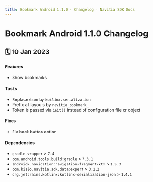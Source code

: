 ```yaml
---
title: Bookmark Android 1.1.0 - Changelog - Navitia SDK Docs
---
```


# Bookmark Android 1.1.0 Changelog

<h2>🗓 10 Jan 2023</h2>

#### Features
- Show bookmarks

#### Tasks
- Replace `Gson` by `kotlinx.serialization`
- Prefix all layouts by `navitia_bookmark_`
- Token is passed via `init()` instead of configuration file or object

#### Fixes
- Fix back button action

#### Dependencies
- `gradle-wrapper` > `7.4`
- `com.android.tools.build:gradle` > `7.3.1`
- `androidx.navigation:navigation-fragment-ktx` > `2.5.3`
- `com.kisio.navitia.sdk.data:expert` > `3.2.2`
- `org.jetbrains.kotlinx:kotlinx-serialization-json` > `1.4.1`
